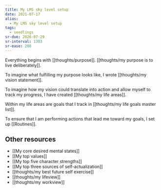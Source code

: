 ```yaml
---
title: My LMS sky level setup
date: 2021-07-17
alias:
  - My LMS sky level setup
tags:
  - seedlings
sr-due: 2026-07-29
sr-interval: 1303
sr-ease: 288
---
```

Everything begins with [[thoughts/purpose]]. [[thoughts/my purpose is to live deliberately]].

To imagine what fulfilling my purpose looks like, I wrote [[thoughts/my vision statement]].

To imagine how my vision could translate into action and allow myself to track my progress, I have created [[thoughts/my life areas]].

Within my life areas are goals that I track in [[thoughts/my life goals master list]].

To ensure that I am performing actions that lead me toward my goals, I set up [[Routines]].

## Other resources

- [[My core desired mental states]]
- [[My top values]]
- [[My top five character strengths]]
- [[My top three sources of self-actualization]]
- [[thoughts/my best future self exercise]]
- [[thoughts/my lifeview]]
- [[thoughts/my workview]]